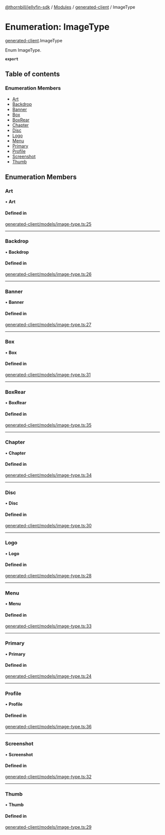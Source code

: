 [@thornbill/jellyfin-sdk](../README.md) / [Modules](../modules.md) / [generated-client](../modules/generated_client.md) / ImageType

# Enumeration: ImageType

[generated-client](../modules/generated_client.md).ImageType

Enum ImageType.

**`export`**

## Table of contents

### Enumeration Members

- [Art](generated_client.ImageType.md#art)
- [Backdrop](generated_client.ImageType.md#backdrop)
- [Banner](generated_client.ImageType.md#banner)
- [Box](generated_client.ImageType.md#box)
- [BoxRear](generated_client.ImageType.md#boxrear)
- [Chapter](generated_client.ImageType.md#chapter)
- [Disc](generated_client.ImageType.md#disc)
- [Logo](generated_client.ImageType.md#logo)
- [Menu](generated_client.ImageType.md#menu)
- [Primary](generated_client.ImageType.md#primary)
- [Profile](generated_client.ImageType.md#profile)
- [Screenshot](generated_client.ImageType.md#screenshot)
- [Thumb](generated_client.ImageType.md#thumb)

## Enumeration Members

### Art

• **Art**

#### Defined in

[generated-client/models/image-type.ts:25](https://github.com/jellyfin/jellyfin-sdk-typescript/blob/fa599ae/src/generated-client/models/image-type.ts#L25)

___

### Backdrop

• **Backdrop**

#### Defined in

[generated-client/models/image-type.ts:26](https://github.com/jellyfin/jellyfin-sdk-typescript/blob/fa599ae/src/generated-client/models/image-type.ts#L26)

___

### Banner

• **Banner**

#### Defined in

[generated-client/models/image-type.ts:27](https://github.com/jellyfin/jellyfin-sdk-typescript/blob/fa599ae/src/generated-client/models/image-type.ts#L27)

___

### Box

• **Box**

#### Defined in

[generated-client/models/image-type.ts:31](https://github.com/jellyfin/jellyfin-sdk-typescript/blob/fa599ae/src/generated-client/models/image-type.ts#L31)

___

### BoxRear

• **BoxRear**

#### Defined in

[generated-client/models/image-type.ts:35](https://github.com/jellyfin/jellyfin-sdk-typescript/blob/fa599ae/src/generated-client/models/image-type.ts#L35)

___

### Chapter

• **Chapter**

#### Defined in

[generated-client/models/image-type.ts:34](https://github.com/jellyfin/jellyfin-sdk-typescript/blob/fa599ae/src/generated-client/models/image-type.ts#L34)

___

### Disc

• **Disc**

#### Defined in

[generated-client/models/image-type.ts:30](https://github.com/jellyfin/jellyfin-sdk-typescript/blob/fa599ae/src/generated-client/models/image-type.ts#L30)

___

### Logo

• **Logo**

#### Defined in

[generated-client/models/image-type.ts:28](https://github.com/jellyfin/jellyfin-sdk-typescript/blob/fa599ae/src/generated-client/models/image-type.ts#L28)

___

### Menu

• **Menu**

#### Defined in

[generated-client/models/image-type.ts:33](https://github.com/jellyfin/jellyfin-sdk-typescript/blob/fa599ae/src/generated-client/models/image-type.ts#L33)

___

### Primary

• **Primary**

#### Defined in

[generated-client/models/image-type.ts:24](https://github.com/jellyfin/jellyfin-sdk-typescript/blob/fa599ae/src/generated-client/models/image-type.ts#L24)

___

### Profile

• **Profile**

#### Defined in

[generated-client/models/image-type.ts:36](https://github.com/jellyfin/jellyfin-sdk-typescript/blob/fa599ae/src/generated-client/models/image-type.ts#L36)

___

### Screenshot

• **Screenshot**

#### Defined in

[generated-client/models/image-type.ts:32](https://github.com/jellyfin/jellyfin-sdk-typescript/blob/fa599ae/src/generated-client/models/image-type.ts#L32)

___

### Thumb

• **Thumb**

#### Defined in

[generated-client/models/image-type.ts:29](https://github.com/jellyfin/jellyfin-sdk-typescript/blob/fa599ae/src/generated-client/models/image-type.ts#L29)
